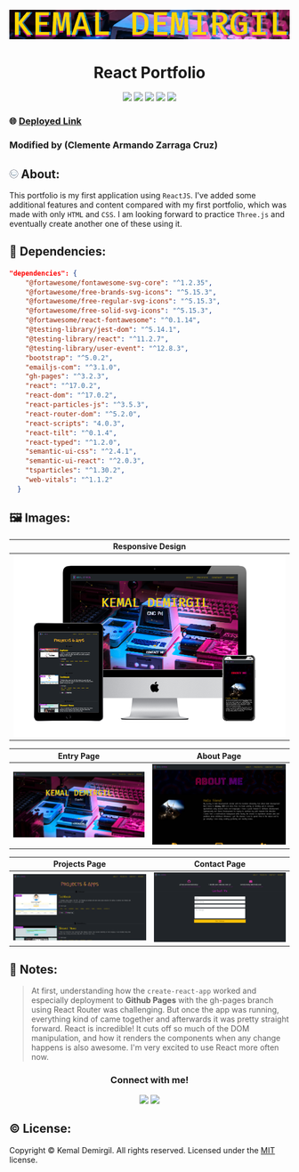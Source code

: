 
<p align = "center"> <img src="/src/assets/3nt3r-kd.gif"/> </p>
<h1 align = "center">React Portfolio</h1>
 
<p align = "center">
  <img src="https://img.shields.io/npm/v/npm?color=red&logo=npm"/>
  <img src="https://img.shields.io/node/v/jest"/>
  <img src="https://img.shields.io/github/license/kemaldemirgil/myportfolio?color=cyan&label=License&logo=github&logoColor=cyan"/>
  <img src="https://img.shields.io/github/issues/kemaldemirgil/myportfolio?color=yellow&label=Issues&logo=github&logoColor=yellow">
  <img src="https://img.shields.io/github/last-commit/kemaldemirgil/myportfolio?color=orange&label=Last%20Commit&logo=git&logoColor=orange">
</p>

### 🌐 [Deployed Link](https://kemaldemirgil.com)
### Modified by (Clemente Armando Zarraga Cruz)
## ![](/src/assets/favicon-16x16.png) About:
This portfolio is my first application using `ReactJS`. I've added some additional features and content compared with my first portfolio, which was made with only `HTML` and `CSS`. I am looking forward to practice `Three.js` and eventually create another one of these using it.

## 🧰 Dependencies:

```json
"dependencies": {
    "@fortawesome/fontawesome-svg-core": "^1.2.35",
    "@fortawesome/free-brands-svg-icons": "^5.15.3",
    "@fortawesome/free-regular-svg-icons": "^5.15.3",
    "@fortawesome/free-solid-svg-icons": "^5.15.3",
    "@fortawesome/react-fontawesome": "^0.1.14",
    "@testing-library/jest-dom": "^5.14.1",
    "@testing-library/react": "^11.2.7",
    "@testing-library/user-event": "^12.8.3",
    "bootstrap": "^5.0.2",
    "emailjs-com": "^3.1.0",
    "gh-pages": "^3.2.3",
    "react": "^17.0.2",
    "react-dom": "^17.0.2",
    "react-particles-js": "^3.5.3",
    "react-router-dom": "^5.2.0",
    "react-scripts": "4.0.3",
    "react-tilt": "^0.1.4",
    "react-typed": "^1.2.0",
    "semantic-ui-css": "^2.4.1",
    "semantic-ui-react": "^2.0.3",
    "tsparticles": "^1.30.2",
    "web-vitals": "^1.1.2"
  }
```

## 🖼️ Images:

Responsive Design               |
:---------------------------: |
![](/src/assets/ss.png)   |



Entry Page                     | About Page
:---------------------------: | :-----------------:
![](/src/assets/ss-enter.png)   |  ![](/src/assets/ss-about.png)

Projects Page                    | Contact Page
:---------------------------: | :-----------------:
![](/src/assets/ss-projects.png)   |  ![](/src/assets/ss-contact.png)


## 📝 Notes:
> At first, understanding how the `create-react-app` worked and especially deployment to **Github Pages** with the gh-pages branch using React Router was challenging. But once the app was running, everything kind of came together and afterwards it was pretty straight forward. React is incredible! It cuts off so much of the DOM manipulation, and how it renders the components when any change happens is also awesome. I'm very excited to use React more often now.

<h3 align = "center">Connect with me!</h3>
<p align="center">
  <a href="https://www.linkedin.com/in/kemaldemirgil/" target="_blank"><img src="https://img.shields.io/badge/LinkedIn-0077B5?style=plastic&logo=linkedin&logoColor=white"/></a>
  <a href="mailto: kemal.demirgil@hotmail.com" target="_blank"><img src="https://img.shields.io/badge/Gmail-D14836?style=plastic&logo=gmail&logoColor=white"/></a>
</p>

## ©️ License:
Copyright © Kemal Demirgil. All rights reserved.
Licensed under the [MIT](https://github.com/kemaldemirgil/myportfolio/blob/main/LICENSE) license.
